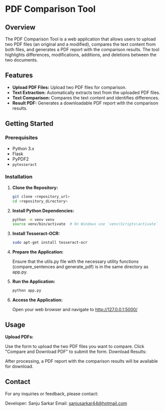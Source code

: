 # PDF Comparison Tool

## Overview

The PDF Comparison Tool is a web application that allows users to upload two PDF files (an original and a modified), compares the text content from both files, and generates a PDF report with the comparison results. The tool highlights differences, modifications, additions, and deletions between the two documents.

## Features

- **Upload PDF Files:** Upload two PDF files for comparison.
- **Text Extraction:** Automatically extracts text from the uploaded PDF files.
- **Text Comparison:** Compares the text content and identifies differences.
- **Result PDF:** Generates a downloadable PDF report with the comparison results.

## Getting Started

### Prerequisites

- Python 3.x
- Flask
- PyPDF2
- `pytesseract`

### Installation

1. **Clone the Repository:**

   ```bash
   git clone <repository_url>
   cd <repository_directory>
2. **Install Python Dependencies:**

   ```bash
   python -m venv venv
   source venv/bin/activate  # On Windows use `venv\Scripts\activate`

3. **Install Tesseract-OCR:**

   ```bash
   sudo apt-get install tesseract-ocr
   
4. **Prepare the Application:**

   Ensure that the utils.py file with the necessary utility functions (compare_sentences and generate_pdf) is in the same directory as app.py.

5. **Run the Application:**

   ```bash
   python app.py
6. **Access the Application:**

   Open your web browser and navigate to http://127.0.0.1:5000/
   

## Usage
**Upload PDFs:**

Use the form to upload the two PDF files you want to compare.
Click "Compare and Download PDF" to submit the form.
Download Results:

After processing, a PDF report with the comparison results will be available for download.

## Contact
For any inquiries or feedback, please contact:

Developer: Sanju Sarkar
Email: sanjusarkar44@hotmail.com
